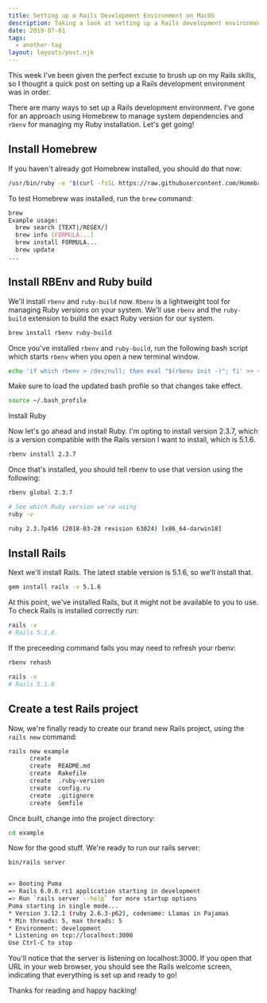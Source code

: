 ```yaml
---
title: Setting up a Rails Development Environment on MacOS 
description: Taking a look at setting up a Rails development environment on MacOS.
date: 2019-07-01
tags:
  - another-tag
layout: layouts/post.njk
---
```

This week I've been given the perfect excuse to brush up on my Rails skills, so I thought a quick post on setting up a Rails development environment was in order. 

There are many ways to set up a Rails development environment. I've gone for an approach using Homebrew to manage system dependencies and `rbenv` for managing my Ruby installation. Let's get going!

## Install Homebrew

If you haven't already got Homebrew installed, you should do that now:

```bash
/usr/bin/ruby -e "$(curl -fsSL https://raw.githubusercontent.com/Homebrew/install/master/install)"
```

To test Homebrew was installed, run the `brew` command:

```bash
brew
Example usage:
  brew search [TEXT|/REGEX/]
  brew info [FORMULA...]
  brew install FORMULA...
  brew update
...
```

## Install RBEnv and Ruby build

We'll install `rbenv` and `ruby-build` now. `Rbenv` is a lightweight tool for managing Ruby versions on your system. We'll use `rbenv` and the `ruby-build` extension to build the exact Ruby version for our system.

```bash
brew install rbenv ruby-build 
```

Once you've installed `rbenv` and `ruby-build`, run the following bash script which starts `rbenv` when you open a new terminal window.

```bash
echo 'if which rbenv > /dev/null; then eval "$(rbenv init -)"; fi' >> ~/.bash_profile
```

Make sure to load the updated bash profile so that changes take effect.

```bash
source ~/.bash_profile
```

Install Ruby

Now let's go ahead and install Ruby. I'm opting to install version 2.3.7, which is a version compatible with the Rails version I want to install, which is 5.1.6.

```bash
rbenv install 2.3.7
```

Once that's installed, you should tell rbenv to use that version using the following:

```bash
rbenv global 2.3.7

# See which Ruby version we're using
ruby -v

ruby 2.3.7p456 (2018-03-28 revision 63024) [x86_64-darwin18]
```

## Install Rails 

Next we'll install Rails. The latest stable version is 5.1.6, so we'll install that.

```bash
gem install rails -v 5.1.6
```

At this point, we've installed Rails, but it might not be available to you to use. To check Rails is installed correctly run:

```bash
rails -v
# Rails 5.1.6
```

If the preceeding command fails you may need to refresh your rbenv:

```bash
rbenv rehash

rails -v
# Rails 5.1.6
```

## Create a test Rails project

Now, we're finally ready to create our brand new Rails project, using the `rails new` command:

```bash
rails new example 
      create  
      create  README.md
      create  Rakefile
      create  .ruby-version
      create  config.ru
      create  .gitignore
      create  Gemfile
```

Once built, change into the project directory:

```bash
cd example
```

Now for the good stuff. We're ready to run our rails server:

```bash
bin/rails server       


=> Booting Puma
=> Rails 6.0.0.rc1 application starting in development 
=> Run `rails server --help` for more startup options
Puma starting in single mode...
* Version 3.12.1 (ruby 2.6.3-p62), codename: Llamas in Pajamas
* Min threads: 5, max threads: 5
* Environment: development
* Listening on tcp://localhost:3000
Use Ctrl-C to stop
```

You'll notice that the server is listening on localhost:3000. If you open that URL in your web browser, you should see the Rails welcome screen, indicating that everything is set up and ready to go!

Thanks for reading and happy hacking!

